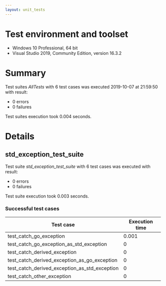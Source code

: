 ```yaml
---
layout: unit_tests
---
```


# Test environment and toolset 

* Windows 10 Professional, 64 bit
* Visual Studio 2019, Community Edition, version 16.3.2

# Summary

Test suites *AllTests* with 6 test cases was executed 2019-10-07 at 21:59:50 with result:

* 0 errors
* 0 failures

Test suites execution took 0.004 seconds.

# Details

## std_exception_test_suite

Test suite *std_exception_test_suite* with 6 test cases was executed with result:

* 0 errors
* 0 failures

Test suite execution took 0.003 seconds.

### Successful test cases

Test case|Execution time
-|-
test_catch_go_exception | 0.001
test_catch_go_exception_as_std_exception | 0
test_catch_derived_exception | 0
test_catch_derived_exception_as_go_exception | 0
test_catch_derived_exception_as_std_exception | 0
test_catch_other_exception | 0
